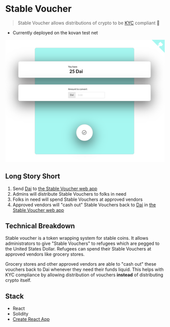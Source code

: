 # Stable Voucher

> Stable Voucher allows distributions of crypto to be [KYC](https://en.wikipedia.org/wiki/Know_your_customer) compliant 💸

* Currently deployed on the kovan test net

![](./docs/screenshot1.png)

## Long Story Short

1. Send [Dai](https://makerdao.com/en/dai) to [the Stable Voucher web app](http://stable-voucher.now.sh/)
2. Admins will distribute Stable Vouchers to folks in need
3. Folks in need will spend Stable Vouchers at approved vendors
4. Approved vendors will "cash out" Stable Vouchers back to [Dai](https://makerdao.com/en/dai) in [the Stable Voucher web app](https://stable-voucher.now.sh/recipient)

## Technical Breakdown

Stable voucher is a token wrapping system for stable coins. It allows administrators to give "Stable Vouchers" to refugees which are pegged to the United States Dollar. Refugees can spend their Stable Vouchers at approved vendors like grocery stores.

Grocery stores and other approved vendors are able to "cash out" these vouchers back to Dai whenever they need their funds liquid. This helps with KYC compliance by allowing distribution of vouchers **instead** of distributing crypto itself.

## Stack

* React
* Solidity
* [Create React App](https://github.com/facebook/create-react-app)

